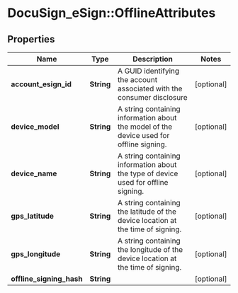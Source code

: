 # DocuSign_eSign::OfflineAttributes

## Properties
Name | Type | Description | Notes
------------ | ------------- | ------------- | -------------
**account_esign_id** | **String** | A GUID identifying the account associated with the consumer disclosure | [optional] 
**device_model** | **String** | A string containing information about the model of the device used for offline signing. | [optional] 
**device_name** | **String** | A string containing information about the type of device used for offline signing. | [optional] 
**gps_latitude** | **String** | A string containing the latitude of the device location at the time of signing. | [optional] 
**gps_longitude** | **String** | A string containing the longitude of the device location at the time of signing. | [optional] 
**offline_signing_hash** | **String** |  | [optional] 



